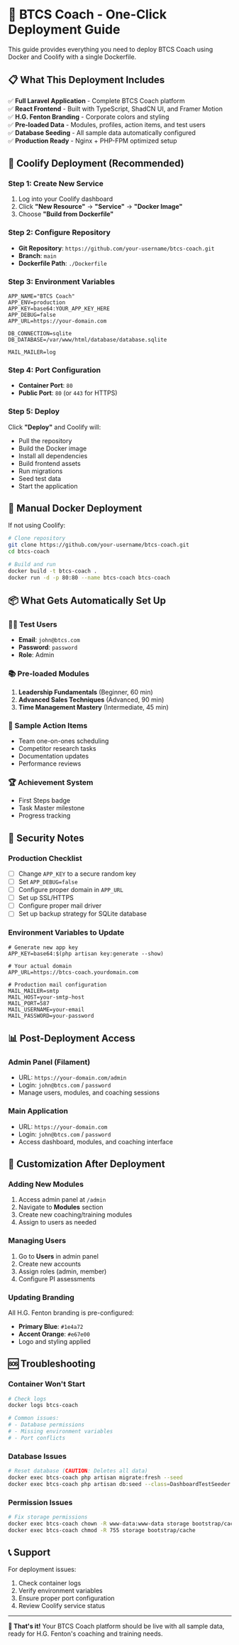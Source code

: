 # 🚀 BTCS Coach - One-Click Deployment Guide

This guide provides everything you need to deploy BTCS Coach using Docker and Coolify with a single Dockerfile.

## 📋 What This Deployment Includes

✅ **Full Laravel Application** - Complete BTCS Coach platform  
✅ **React Frontend** - Built with TypeScript, ShadCN UI, and Framer Motion  
✅ **H.G. Fenton Branding** - Corporate colors and styling  
✅ **Pre-loaded Data** - Modules, profiles, action items, and test users  
✅ **Database Seeding** - All sample data automatically configured  
✅ **Production Ready** - Nginx + PHP-FPM optimized setup  

## 🐳 Coolify Deployment (Recommended)

### Step 1: Create New Service
1. Log into your Coolify dashboard
2. Click **"New Resource"** → **"Service"** → **"Docker Image"**
3. Choose **"Build from Dockerfile"**

### Step 2: Configure Repository
- **Git Repository**: `https://github.com/your-username/btcs-coach.git`
- **Branch**: `main`
- **Dockerfile Path**: `./Dockerfile`

### Step 3: Environment Variables
```env
APP_NAME="BTCS Coach"
APP_ENV=production
APP_KEY=base64:YOUR_APP_KEY_HERE
APP_DEBUG=false
APP_URL=https://your-domain.com

DB_CONNECTION=sqlite
DB_DATABASE=/var/www/html/database/database.sqlite

MAIL_MAILER=log
```

### Step 4: Port Configuration
- **Container Port**: `80`
- **Public Port**: `80` (or `443` for HTTPS)

### Step 5: Deploy
Click **"Deploy"** and Coolify will:
- Pull the repository
- Build the Docker image
- Install all dependencies
- Build frontend assets
- Run migrations
- Seed test data
- Start the application

## 🔧 Manual Docker Deployment

If not using Coolify:

```bash
# Clone repository
git clone https://github.com/your-username/btcs-coach.git
cd btcs-coach

# Build and run
docker build -t btcs-coach .
docker run -d -p 80:80 --name btcs-coach btcs-coach
```

## 📦 What Gets Automatically Set Up

### 🧑‍💼 Test Users
- **Email**: `john@btcs.com`
- **Password**: `password`
- **Role**: Admin

### 📚 Pre-loaded Modules
1. **Leadership Fundamentals** (Beginner, 60 min)
2. **Advanced Sales Techniques** (Advanced, 90 min)  
3. **Time Management Mastery** (Intermediate, 45 min)

### 🎯 Sample Action Items
- Team one-on-ones scheduling
- Competitor research tasks
- Documentation updates
- Performance reviews

### 🏆 Achievement System
- First Steps badge
- Task Master milestone  
- Progress tracking

## 🔐 Security Notes

### Production Checklist
- [ ] Change `APP_KEY` to a secure random key
- [ ] Set `APP_DEBUG=false` 
- [ ] Configure proper domain in `APP_URL`
- [ ] Set up SSL/HTTPS
- [ ] Configure proper mail driver
- [ ] Set up backup strategy for SQLite database

### Environment Variables to Update
```env
# Generate new app key
APP_KEY=base64:$(php artisan key:generate --show)

# Your actual domain
APP_URL=https://btcs-coach.yourdomain.com

# Production mail configuration
MAIL_MAILER=smtp
MAIL_HOST=your-smtp-host
MAIL_PORT=587
MAIL_USERNAME=your-email
MAIL_PASSWORD=your-password
```

## 📊 Post-Deployment Access

### Admin Panel (Filament)
- URL: `https://your-domain.com/admin`
- Login: `john@btcs.com` / `password`
- Manage users, modules, and coaching sessions

### Main Application
- URL: `https://your-domain.com`
- Login: `john@btcs.com` / `password`
- Access dashboard, modules, and coaching interface

## 🔧 Customization After Deployment

### Adding New Modules
1. Access admin panel at `/admin`
2. Navigate to **Modules** section
3. Create new coaching/training modules
4. Assign to users as needed

### Managing Users
1. Go to **Users** in admin panel
2. Create new accounts
3. Assign roles (admin, member)
4. Configure PI assessments

### Updating Branding
All H.G. Fenton branding is pre-configured:
- **Primary Blue**: `#1e4a72`
- **Accent Orange**: `#e67e00`
- Logo and styling applied

## 🆘 Troubleshooting

### Container Won't Start
```bash
# Check logs
docker logs btcs-coach

# Common issues:
# - Database permissions
# - Missing environment variables
# - Port conflicts
```

### Database Issues
```bash
# Reset database (CAUTION: Deletes all data)
docker exec btcs-coach php artisan migrate:fresh --seed
docker exec btcs-coach php artisan db:seed --class=DashboardTestSeeder
```

### Permission Issues
```bash
# Fix storage permissions
docker exec btcs-coach chown -R www-data:www-data storage bootstrap/cache
docker exec btcs-coach chmod -R 755 storage bootstrap/cache
```

## 📞 Support

For deployment issues:
1. Check container logs
2. Verify environment variables
3. Ensure proper port configuration
4. Review Coolify service status

---

**🎉 That's it!** Your BTCS Coach platform should be live with all sample data, ready for H.G. Fenton's coaching and training needs.